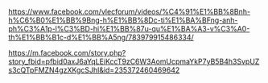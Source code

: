 https://www.facebook.com/vlecforum/videos/%C4%91%E1%BB%8Bnh-h%C6%B0%E1%BB%9Bng-h%E1%BB%8Dc-ti%E1%BA%BFng-anh-ph%C3%A1p-l%C3%BD-hi%E1%BB%87u-qu%E1%BA%A3-v%C3%A0-th%E1%BB%B1c-d%E1%BB%A5ng/783979915486334/

https://m.facebook.com/story.php?story_fbid=pfbid0axJ6aYqLEiKccT9zC6W3AomUcpmaYkP7yB5B4h3SvpUZs3cQTpFMZN4gzXKgcSJhl&id=235372460469642